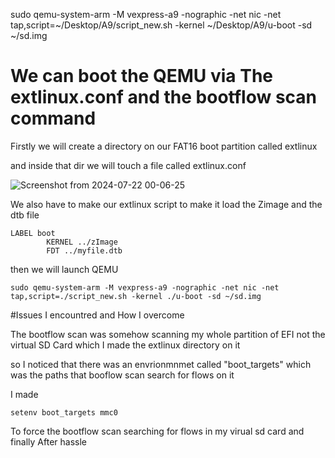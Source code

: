 sudo qemu-system-arm -M vexpress-a9 -nographic -net nic -net tap,script=~/Desktop/A9/script_new.sh -kernel ~/Desktop/A9/u-boot -sd ~/sd.img

# We can boot the QEMU via The extlinux.conf and the bootflow scan command


Firstly we will create a directory on our FAT16 boot partition called extlinux

and inside that dir we will touch a file called extlinux.conf


![Screenshot from 2024-07-22 00-06-25](https://github.com/user-attachments/assets/a17e2eb7-1f5f-491c-8933-1b1043e9254b)




We also have to make our extlinux script to make it load the Zimage and the dtb file

```                            
LABEL boot
        KERNEL ../zImage
        FDT ../myfile.dtb

```
then we will launch QEMU 

```
sudo qemu-system-arm -M vexpress-a9 -nographic -net nic -net tap,script=./script_new.sh -kernel ./u-boot -sd ~/sd.img

```

#Issues I encountred and How I overcome


The bootflow scan was somehow scanning my whole partition of EFI not the virtual SD Card which I made the extlinux directory on it

so I noticed that there was an envrionmnmet called "boot_targets" which was the paths that booflow scan search for flows on it

I made

```
setenv boot_targets mmc0
```

To force the bootflow scan searching for flows in my virual sd card and finally After hassle
